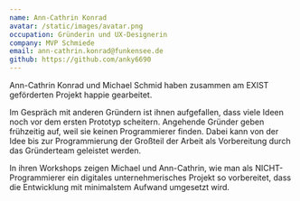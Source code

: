 ```yaml
---
name: Ann-Cathrin Konrad
avatar: /static/images/avatar.png
occupation: Gründerin und UX-Designerin
company: MVP Schmiede
email: ann-cathrin.konrad@funkensee.de
github: https://github.com/anky6690
---
```


Ann-Cathrin Konrad und Michael Schmid haben zusammen am EXIST geförderten Projekt happie gearbeitet.

Im Gespräch mit anderen Gründern ist ihnen aufgefallen, dass viele Ideen noch vor dem ersten Prototyp scheitern. Angehende Gründer geben frühzeitig auf, weil sie keinen Programmierer finden. Dabei kann von der Idee bis zur Programmierung der Großteil der Arbeit als Vorbereitung durch das Gründerteam geleistet werden.

In ihren Workshops zeigen Michael und Ann-Cathrin, wie man als NICHT-Programmierer ein digitales unternehmerisches Projekt so vorbereitet, dass die Entwicklung mit minimalstem Aufwand umgesetzt wird.
